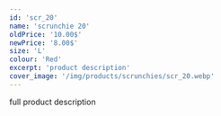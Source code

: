 ```yaml
---
id: 'scr_20'
name: 'scrunchie 20'
oldPrice: '10.00$'
newPrice: '8.00$'
size: 'L'
colour: 'Red'
excerpt: 'product description'
cover_image: '/img/products/scrunchies/scr_20.webp'
---
```

full product description
